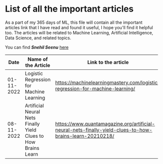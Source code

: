 # List of all the important articles
As a part of my 365 days of ML, this file will contain all the important articles link that I have read and found it useful, I hope you'll find it helpful too.
The articles will be related to Machine Learning, Artificial Intelligence, Data Science, and related topics.

You can find ***Snehil Seenu*** [here](https://twitter.com/SnehilSeenu)


| Date          | Name of the Article                                                                  | Link to the article          |
| ---           | -----------------                                                                    |----------------------------- |
| 01-11-2022    |Logistic Regression for Machine Learning                                              |https://machinelearningmastery.com/logistic-regression-for-machine-learning/
| 08-11-2022    |Artificial Neural Nets Finally Yield Clues to How Brains Learn                        |https://www.quantamagazine.org/artificial-neural-nets-finally-yield-clues-to-how-brains-learn-20210218/
